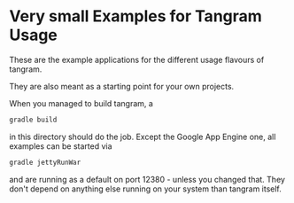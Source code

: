 Very small Examples for Tangram Usage
==========================

These are the example applications for the different usage flavours of tangram.

They are also meant as a starting point for your own projects.

When you managed to build tangram, a 

```bash
gradle build
```

in this directory should do the job. Except the Google App Engine one, all examples
can be started via

```bash
gradle jettyRunWar
```

and are running as a default on port 12380 - unless you changed that. They don't 
depend on anything else running on your system than tangram itself.
